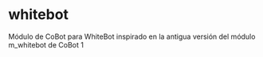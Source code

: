 # whitebot
Módulo de CoBot para WhiteBot inspirado en la antigua versión del módulo m_whitebot de CoBot 1
